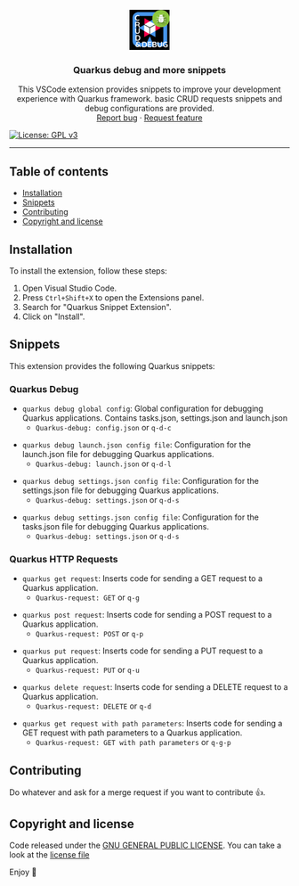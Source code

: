 <p align="center">
  <a href="https://marketplace.visualstudio.com/items?itemName=matthiasbrat.quarkus-debug-snippets">
    <img src="https://raw.githubusercontent.com/Matthiasbrat/quarkus-debug-and-more-snippets/main/logo.png" alt="logo" width=72 height=72>
  </a>

  <h3 align="center">Quarkus debug and more snippets</h3>

  <p align="center">
    This VSCode extension provides snippets to improve your development experience with Quarkus framework. basic CRUD requests snippets and debug configurations are provided.
    <br>
    <a href="https://github.com/Matthiasbrat/quarkus-debug-and-more-snippets/issues/new?template=bug.md">Report bug</a>
    ·
    <a href="https://github.com/Matthiasbrat/quarkus-debug-and-more-snippets/issues/new?template=feature.md&labels=feature">Request feature</a>
  </p>
</p>

[![License: GPL v3](https://img.shields.io/badge/License-GPLv3-blue.svg)](https://www.gnu.org/licenses/gpl-3.0)

<hr/>

## Table of contents

- [Installation](#installation)
- [Snippets](#snippets)
- [Contributing](#contributing)
- [Copyright and license](#copyright-and-license)


## Installation

To install the extension, follow these steps:

1. Open Visual Studio Code.
2. Press `Ctrl+Shift+X` to open the Extensions panel.
3. Search for "Quarkus Snippet Extension".
4. Click on "Install".

## Snippets

This extension provides the following Quarkus snippets:

### Quarkus Debug

- `quarkus debug global config`: Global configuration for debugging Quarkus applications. Contains tasks.json, settings.json and launch.json
    - `Quarkus-debug: config.json` or `q-d-c`
<p></p>

- `quarkus debug launch.json config file`: Configuration for the launch.json file for debugging Quarkus applications.
    - `Quarkus-debug: launch.json` or `q-d-l`
<p></p>

- `quarkus debug settings.json config file`: Configuration for the settings.json file for debugging Quarkus applications.
    - `Quarkus-debug: settings.json` or `q-d-s`
<p></p>

- `quarkus debug settings.json config file`: Configuration for the tasks.json file for debugging Quarkus applications.
    - `Quarkus-debug: settings.json` or `q-d-s`

### Quarkus HTTP Requests

- `quarkus get request`: Inserts code for sending a GET request to a Quarkus application.
    - `Quarkus-request: GET` or `q-g`
<p></p>

- `quarkus post request`: Inserts code for sending a POST request to a Quarkus application.
    - `Quarkus-request: POST` or `q-p`
<p></p>

- `quarkus put request`: Inserts code for sending a PUT request to a Quarkus application.
    - `Quarkus-request: PUT` or `q-u`
<p></p>

- `quarkus delete request`: Inserts code for sending a DELETE request to a Quarkus application.
    - `Quarkus-request: DELETE` or `q-d`
<p></p>

- `quarkus get request with path parameters`: Inserts code for sending a GET request with path parameters to a Quarkus application.
    - `Quarkus-request: GET with path parameters` or `q-g-p`

## Contributing

Do whatever and ask for a merge request if you want to contribute 👍.

## Copyright and license

Code released under the [GNU GENERAL PUBLIC LICENSE](https://www.gnu.org/licenses/gpl-3.0.en.html).
You can take a look at the [license file](https://github.com/Matthiasbrat/quarkus-debug-and-more-snippets/blob/main/LICENSE.md)

Enjoy 🐸